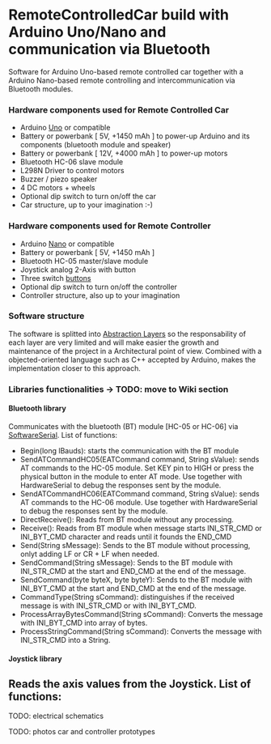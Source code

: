 # RemoteControlledCar build with Arduino Uno/Nano and communication via Bluetooth

Software for Arduino Uno-based remote controlled car together with a Arduino Nano-based remote controlling and intercommunication via Bluetooth modules.

### Hardware components used for Remote Controlled Car

- Arduino [Uno](https://store.arduino.cc/arduino-uno-rev3) or compatible
- Battery or powerbank [ 5V,  +1450 mAh ] to power-up Arduino and its components (bluetooth module and speaker)
- Battery or powerbank [ 12V, +4000 mAh ] to power-up motors
- Bluetooth HC-06 slave module
- L298N Driver to control motors
- Buzzer / piezo speaker
- 4 DC motors + wheels
- Optional dip switch to turn on/off the car
- Car structure, up to your imagination :-)

### Hardware components used for Remote Controller

- Arduino [Nano](https://store.arduino.cc/arduino-nano) or compatible
- Battery or powerbank [ 5V,  +1450 mAh ]
- Bluetooth HC-05 master/slave module
- Joystick analog 2-Axis with button
- Three switch [buttons](https://www.arduino.cc/en/Tutorial/Switch)
- Optional dip switch to turn on/off the controller
- Controller structure, also up to your imagination

### Software structure

The software is splitted into [Abstraction Layers](https://en.wikipedia.org/wiki/Abstraction_layer) so the responsability of each layer are very limited and will make easier the growth and maintenance of the project in a Architectural point of view. Combined with a objected-oriented language such as C++ accepted by Arduino, makes the implementation closer to this approach.

### Libraries functionalities -> TODO: move to Wiki section

#### Bluetooth library

Communicates with the bluetooth (BT) module [HC-05 or HC-06] via [SoftwareSerial](https://www.arduino.cc/en/Reference/SoftwareSerial). List of functions:
- Begin(long lBauds): starts the communication with the BT module
- SendATCommandHC05(EATCommand command, String sValue): sends AT commands to the HC-05 module. Set KEY pin to HIGH or press the physical button in the module to enter AT mode. Use together with HardwareSerial to debug the responses sent by the module.
- SendATCommandHC06(EATCommand command, String sValue): sends AT commands to the HC-06 module. Use together with HardwareSerial to debug the responses sent by the module.
- DirectReceive(): Reads from BT module without any processing.
- Receive(): Reads from BT module when message starts INI_STR_CMD or INI_BYT_CMD character and reads until it founds the END_CMD
- Send(String sMessage): Sends to the BT module without processing, onlyt adding LF or CR + LF when needed.
- SendCommand(String sMessage): Sends to the BT module with INI_STR_CMD at the start and END_CMD at the end of the message.
- SendCommand(byte byteX, byte byteY): Sends to the BT module with INI_BYT_CMD at the start and END_CMD at the end of the message.
- CommandType(String sCommand): distinguishes if the received message is with INI_STR_CMD or with INI_BYT_CMD.
- ProcessArrayBytesCommand(String sCommand): Converts the message with INI_BYT_CMD into array of bytes.
- ProcessStringCommand(String sCommand): Converts the message with INI_STR_CMD into a String.

#### Joystick library
Reads the axis values from the Joystick. List of functions:
- 

TODO: electrical schematics

TODO: photos car and controller prototypes